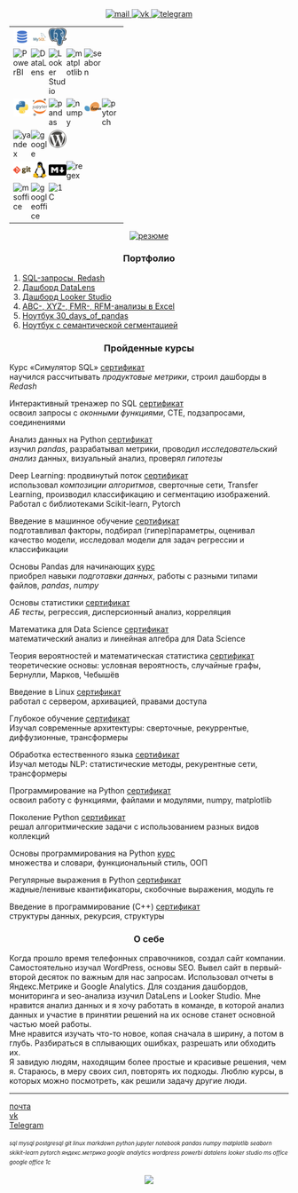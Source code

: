 <div align="center">
  <a href="mailto:gbrs@mail.ru">
    <img src="https://img.shields.io/badge/mail-blue" alt="mail">
  </a>
  <a href="https://vk.com/id1296920">
    <img src="https://img.shields.io/badge/vk-darkblue" alt="vk">
  </a>
  <a href="https://t.me/yu_boris">
    <img src="https://img.shields.io/badge/telegram-lightblue" alt="telegram">
  </a>
</div>

<table align="center">
  <tr>
    <td>
      <img align="left" alt="sql" width="32px" src="https://raw.githubusercontent.com/github/explore/80688e429a7d4ef2fca1e82350fe8e3517d3494d/topics/sql/sql.png"/>
      <img align="left" alt="mysql" width="32px" src="https://raw.githubusercontent.com/github/explore/80688e429a7d4ef2fca1e82350fe8e3517d3494d/topics/mysql/mysql.png"/>
      <img align="left" alt="postgresql" width="32px" src="https://raw.githubusercontent.com/github/explore/80688e429a7d4ef2fca1e82350fe8e3517d3494d/topics/postgresql/postgresql.png"/>
    </td>
  </tr>
  <tr>
    <td>
      <img align="left" alt="PowerBI" width="32px" src="https://upload.wikimedia.org/wikipedia/commons/thumb/c/cf/New_Power_BI_Logo.svg/240px-New_Power_BI_Logo.svg.png"/>
      <img align="left" alt="DataLens" width="32px" src="https://336118.selcdn.ru/Gutsy-Culebra/products/Yandex-DataLens-Logo.png"/>
      <img align="left" alt="Looker Studio" width="32px" src="https://avatars.githubusercontent.com/u/83476159?v=4?s=400"/>
      <img align="left" alt="matplotlib" width="32px" src="https://miro.medium.com/max/1200/1*rSw5vm4YFEtw-DQsy2ttqQ.png"/>
      <img align="left" alt="seaborn" width="32px" src="https://static.tildacdn.com/tild3366-3638-4638-a437-393836396136/images.png"/>
    </td>
  </tr>
  <tr>
    <td>
      <img align="left" alt="python" width="32px" src="https://raw.githubusercontent.com/github/explore/80688e429a7d4ef2fca1e82350fe8e3517d3494d/topics/python/python.png"/>
      <img align="left" alt="Jupyter Notebook" width="32px" src="https://raw.githubusercontent.com/github/explore/a4691f04ff219c1c2aa02fc61fda41aa43f1459a/topics/jupyter-notebook/jupyter-notebook.png"/>
      <img align="left" alt="pandas" width="32px" src="https://avatars.githubusercontent.com/u/21206976?v=4"/>
      <img align="left" alt="numpy" width="32px" src="https://numpy.org/images/logo.svg"/>
      <img align="left" alt="scikit-learn" width="32px" src="https://raw.githubusercontent.com/github/explore/80688e429a7d4ef2fca1e82350fe8e3517d3494d/topics/scikit-learn/scikit-learn.png"/>
      <img align="left" alt="pytorch" width="32px" src="https://upload.wikimedia.org/wikipedia/commons/thumb/1/10/PyTorch_logo_icon.svg/496px-PyTorch_logo_icon.svg.png?20200318225611"/>
    </td>
  </tr>
  <tr>
    <td>
      <img align="left" alt="yandex" width="32px" src="https://bv-dev.ru/wp-content/uploads/2021/03/Яндекс.Метрика.png"/>
      <img align="left" alt="google" width="32px" src="https://allwrite.by/img/google.png"/>
      <img align="left" alt="wordpress" width="32px" src="https://raw.githubusercontent.com/github/explore/80688e429a7d4ef2fca1e82350fe8e3517d3494d/topics/wordpress/wordpress.png"/>
    </td>
  </tr>
  <tr>
    <td>
      <img align="left" alt="git" width="32px" src="https://raw.githubusercontent.com/github/explore/80688e429a7d4ef2fca1e82350fe8e3517d3494d/topics/git/git.png"/>
      <img align="left" alt="Linux" width="32px" src="https://raw.githubusercontent.com/github/explore/80688e429a7d4ef2fca1e82350fe8e3517d3494d/topics/linux/linux.png"/>
      <img align="left" alt="markdown" width="32px" src="https://raw.githubusercontent.com/github/explore/80688e429a7d4ef2fca1e82350fe8e3517d3494d/topics/markdown/markdown.png"/>
      <img align="left" alt="regex" width="32px" src="https://avatars.steamstatic.com/22e90661b4acd4b776e80b184b13dd51780e6a2f_medium.jpg"/>
    </td>
  </tr>
  <tr>
    <td>
      <img align="left" alt="msoffice" width="32px" src="https://www.clipartkey.com/mpngs/m/33-334624_create-your-own-custom-word-excel-or-powerpoint.png"/>
      <img align="left" alt="googleoffice" width="32px" src="https://phandroid.s3.amazonaws.com/wp-content/uploads/2014/10/Google-Drive-Docs-Slides-Sheets-Material-update-640x630.jpg"/>
      <img align="left" alt="1С" width="32px" src="https://sun6-23.userapi.com/s/v1/if1/8KjYGSOFvT__bP312Y4TZZSsYaNwZePe7O_usqd4s9qltUdWulz-wVXWfo4ciuymVnVwKuBT.jpg?size=841x841&quality=96&crop=29,29,841,841&ava=1"/>
    </td>
  </tr>
</table>

<div align="center"> 
  <a href="https://drive.google.com/file/d/1Hq7tkjHYKHG0JESRVAKFSuJ69FR9LKX2/view?usp=drive_link">
    <img src="https://img.shields.io/badge/РЕЗЮМЕ-red" alt="резюме">
  </a>
</div>

<h3 align='center'>Портфолио</h3>

1. <a href="https://github.com/gbrs/sql_ex/blob/main/sql_simulator_karpov_courses.md" target="_blank">SQL-запросы, Redash</a>
2. <a href="https://datalens.yandex/vjliy8pmvnk6l" target="_blank">Дашборд DataLens</a>
3. <a href="https://lookerstudio.google.com/reporting/608374f3-071a-44df-874c-dfeac1327158/page/CRPVD" target="_blank">Дашборд Looker Studio</a>
4. <a href="https://docs.google.com/spreadsheets/d/1rx78h7b66OKDXlLVnyO5Drp-YDDf8yQA/edit?usp=sharing&ouid=111900585423920029755&rtpof=true&sd=true" target="_blank">ABC-, XYZ-, FMR-, RFM-анализы  в Excel</a>
5. <a href="https://github.com/gbrs/ipython_notebook_probes/blob/master/30_days_of_pandas.ipynb" target="_blank">Ноутбук 30_days_of_pandas</a>
6. <a href="https://github.com/gbrs/DLS_1_2022_spring/blob/master/semantic_segmentation.ipynb" target="_blank">Ноутбук с семантической сегментацией</a>

<h3 align='center'>Пройденные курсы</h3>

Курс «Симулятор SQL»   [сертификат](https://drive.google.com/file/d/1BaSDdH6XClKwFtyUFQ5Qi7FH-NQm6C2_/view?usp=drive_link)  
научился рассчитывать *продуктовые метрики*, строил дашборды в *Redash*

Интерактивный тренажер по SQL   [сертификат](https://stepik.org/cert/1635619)  
освоил запросы с *оконными функциями*, CTE, подзапросами, соединениями 

Анализ данных на Python   [сертификат](https://edu.sirius.online/certificate_DX3EgZOr)  
изучил *pandas*, разрабатывал метрики, проводил *исследовательский анализ* данных, визуальный анализ, проверял *гипотезы*

Deep Learning: продвинутый поток   [сертификат](https://drive.google.com/file/d/19z6MoKnH_J4BX9cSVJqRMKGLXkGSqaIQ/view?usp=share_link)  
использовал *композиции алгоритмов*, сверточные сети, Transfer Learning, производил классификацию и сегментацию изображений. Работал с библиотеками Scikit-learn, Pytorch

Введение в машинное обучение   [сертификат](https://edu.sirius.online/certificate_ydYOQPj2)  
подготавливал факторы, подбирал (гипер)параметры, оценивал качество модели, исследовал модели для задач регрессии и классификации 

Основы Pandas для начинающих   [курс](https://stepik.org/course/120014/syllabus)  
приобрел навыки *подготавки данных*, работы с разными типами файлов, *pandas*, *numpy*  

Основы статистики   [сертификат](https://stepik.org/cert/49860)  
*АБ тесты*, регрессия, дисперсионный анализ, корреляция  

Математика для Data Science [сертификат](https://drive.google.com/file/d/1NULb3179_yBl8A6-OVD-9BQZy0j05uDV/view?usp=sharing)  
математический анализ и линейная алгебра для Data Science

Теория вероятностей и математическая статистика [сертификат](https://edu.sirius.online/certificate_QjBP7bgd)  
теоретические основы: условная вероятность, случайные графы, Бернулли, Марков, Чебышёв

Введение в Linux   [сертификат](https://stepik.org/cert/1823690)  
работал с сервером, архивацией, правами доступа 

Глубокое обучение   [сертификат](https://edu.sirius.online/certificate_ErQ23yYj)  
Изучал современные архитектуры: сверточные, рекуррентые, диффузионные, трансформеры

Обработка естественного языка   [сертификат](https://edu.sirius.online/certificate_DX3Eko1r)  
Изучал методы NLP: cтатистические методы, рекурентные сети, трансформеры

Программирование на Python   [сертификат](https://stepik.org/cert/386101)  
освоил работу с функциями, файлами и модулями, numpy, matplotlib  

Поколение Python   [сертификат](https://stepik.org/cert/1129480)  
решал алгоритмические задачи с использованием разных видов коллекций 

Основы программирования на Python   [курс](https://www.coursera.org/learn/python-osnovy-programmirovaniya)  
множества и словари, функциональный стиль, ООП

Регулярные выражения в Python   [сертификат](https://stepik.org/cert/2385164)  
жадные/ленивые квантификаторы, скобочные выражения, модуль re

Введение в программирование (C++)   [сертификат](https://stepik.org/cert/1072641)  
структуры данных, рекурсия, структуры

<h3 align='center'>О себе</h3>

Когда прошло время телефонных справочников, создал сайт компании. Самостоятельно изучал WordPress, основы SEO. Вывел сайт в первый-второй десяток по важным для нас запросам. Использовал отчеты в Яндекс.Метрике и Google Analytics. Для создания дашбордов, мониторинга и seo-анализа изучил DataLens и Looker Studio. Мне нравится анализ данных и я хочу работать в команде, в которой анализ данных и участие в принятии решений на их основе станет основной частью моей работы.    
Мне нравится изучать что-то новое, копая сначала в ширину, а потом в глубь. Разбираться в сплывающих ошибках, разрешать или обходить их.  
Я завидую людям, находящим более простые и красивые решения, чем я. Стараюсь, в меру своих сил, повторять их подходы. Люблю курсы, в которых можно посмотреть, как решили задачу другие люди.  

_____

[почта](mailto:gbrs@mail.ru)  
[vk](https://vk.com/id1296920)  
[Telegram](https://t.me/yu_boris)

<font size=1>*sql mysql postgresql git linux markdown python jupyter notebook pandas numpy matplotlib seaborn skikit-learn pytorch яндекс.метрика google analytics wordpress powerbi datalens looker studio ms office google office 1с*</font>

<div align="center">
  <img src="https://komarev.com/ghpvc/?username=gbrs&style=flat-square&color=blue" align='center'>
</div>
